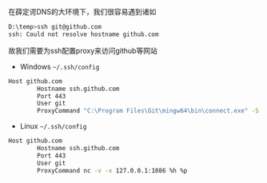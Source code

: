 在薛定谔DNS的大环境下，我们很容易遇到诸如
```bash
D:\temp>ssh git@github.com
ssh: Could not resolve hostname github.com
```

故我们需要为ssh配置proxy来访问github等网站

- Windows
`~/.ssh/config`
```bash
Host github.com
        Hostname ssh.github.com
        Port 443
        User git
        ProxyCommand "C:\Program Files\Git\mingw64\bin\connect.exe" -S 127.0.0.1:7899 %h %p
```

- Linux
`~/.ssh/config`
```bash
Host github.com
        Hostname ssh.github.com
        Port 443
        User git
        ProxyCommand nc -v -x 127.0.0.1:1086 %h %p
```


